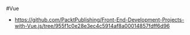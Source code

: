 #Vue
- https://github.com/PacktPublishing/Front-End-Development-Projects-with-Vue.js/tree/955f1c0e28e3ec4c5914af8a00014857fdff6d96
